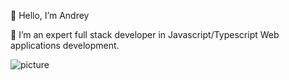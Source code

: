 👋 Hello, I’m Andrey

👀 I’m an expert full stack developer in Javascript/Typescript Web applications development.

![picture](https://github.com/) <br />